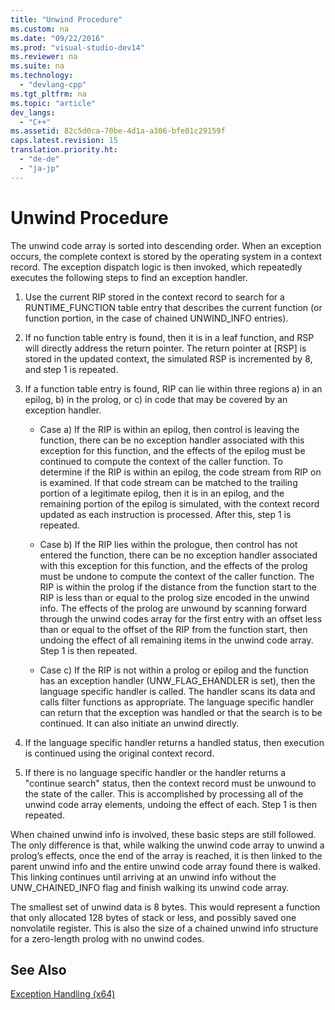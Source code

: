 ```yaml
---
title: "Unwind Procedure"
ms.custom: na
ms.date: "09/22/2016"
ms.prod: "visual-studio-dev14"
ms.reviewer: na
ms.suite: na
ms.technology: 
  - "devlang-cpp"
ms.tgt_pltfrm: na
ms.topic: "article"
dev_langs: 
  - "C++"
ms.assetid: 82c5d0ca-70be-4d1a-a306-bfe01c29159f
caps.latest.revision: 15
translation.priority.ht: 
  - "de-de"
  - "ja-jp"
---
```

# Unwind Procedure
The unwind code array is sorted into descending order. When an exception occurs, the complete context is stored by the operating system in a context record. The exception dispatch logic is then invoked, which repeatedly executes the following steps to find an exception handler.  
  
1.  Use the current RIP stored in the context record to search for a RUNTIME_FUNCTION table entry that describes the current function (or function portion, in the case of chained UNWIND_INFO entries).  
  
2.  If no function table entry is found, then it is in a leaf function, and RSP will directly address the return pointer. The return pointer at [RSP] is stored in the updated context, the simulated RSP is incremented by 8, and step 1 is repeated.  
  
3.  If a function table entry is found, RIP can lie within three regions a) in an epilog, b) in the prolog, or c) in code that may be covered by an exception handler.  
  
    -   Case a) If the RIP is within an epilog, then control is leaving the function, there can be no exception handler associated with this exception for this function, and the effects of the epilog must be continued to compute the context of the caller function. To determine if the RIP is within an epilog, the code stream from RIP on is examined. If that code stream can be matched to the trailing portion of a legitimate epilog, then it is in an epilog, and the remaining portion of the epilog is simulated, with the context record updated as each instruction is processed. After this, step 1 is repeated.  
  
    -   Case b) If the RIP lies within the prologue, then control has not entered the function, there can be no exception handler associated with this exception for this function, and the effects of the prolog must be undone to compute the context of the caller function. The RIP is within the prolog if the distance from the function start to the RIP is less than or equal to the prolog size encoded in the unwind info. The effects of the prolog are unwound by scanning forward through the unwind codes array for the first entry with an offset less than or equal to the offset of the RIP from the function start, then undoing the effect of all remaining items in the unwind code array. Step 1 is then repeated.  
  
    -   Case c) If the RIP is not within a prolog or epilog and the function has an exception handler (UNW_FLAG_EHANDLER is set), then the language specific handler is called. The handler scans its data and calls filter functions as appropriate. The language specific handler can return that the exception was handled or that the search is to be continued. It can also initiate an unwind directly.  
  
4.  If the language specific handler returns a handled status, then execution is continued using the original context record.  
  
5.  If there is no language specific handler or the handler returns a "continue search" status, then the context record must be unwound to the state of the caller. This is accomplished by processing all of the unwind code array elements, undoing the effect of each. Step 1 is then repeated.  
  
 When chained unwind info is involved, these basic steps are still followed. The only difference is that, while walking the unwind code array to unwind a prolog’s effects, once the end of the array is reached, it is then linked to the parent unwind info and the entire unwind code array found there is walked. This linking continues until arriving at an unwind info without the UNW_CHAINED_INFO flag and finish walking its unwind code array.  
  
 The smallest set of unwind data is 8 bytes. This would represent a function that only allocated 128 bytes of stack or less, and possibly saved one nonvolatile register. This is also the size of a chained unwind info structure for a zero-length prolog with no unwind codes.  
  
## See Also  
 [Exception Handling (x64)](../vs140/exception-handling--x64-.md)